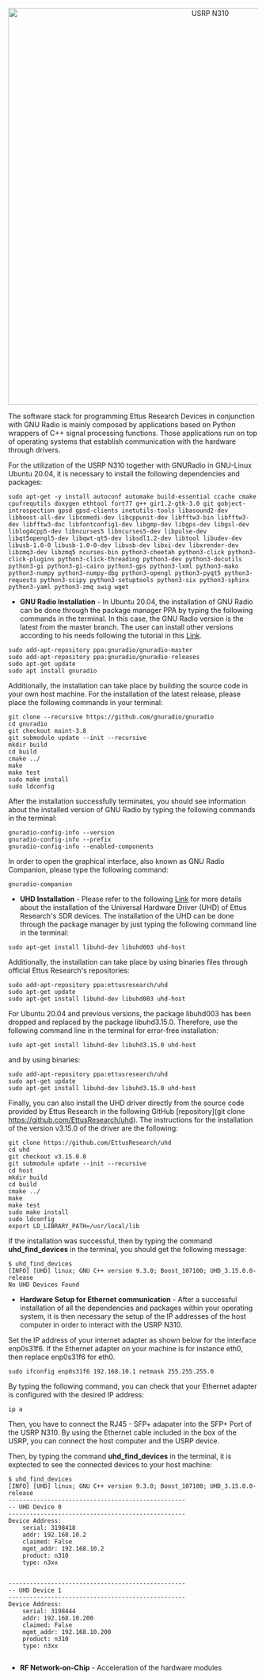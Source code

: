 <p align="center">
<img alt="USRP N310" src="https://github.com/jracevedob/Post-Shannon-SDR/tree/dev/Installation/Uhd_GNURADIO.png" width="800">
</p>

The software stack for programming Ettus Research Devices in conjunction with GNU Radio is mainly composed by applications based on Python wrappers of C++ signal processing functions. Those applications run on top of operating systems that establish communication with the hardware through drivers.

For the utilization of the USRP N310 together with GNURadio in GNU-Linux Ubuntu 20.04, it is necessary to install the following dependencies and packages:

```
sudo apt-get -y install autoconf automake build-essential ccache cmake cpufrequtils doxygen ethtool fort77 g++ gir1.2-gtk-3.0 git gobject-introspection gpsd gpsd-clients inetutils-tools libasound2-dev libboost-all-dev libcomedi-dev libcppunit-dev libfftw3-bin libfftw3-dev libfftw3-doc libfontconfig1-dev libgmp-dev libgps-dev libgsl-dev liblog4cpp5-dev libncurses5 libncurses5-dev libpulse-dev libqt5opengl5-dev libqwt-qt5-dev libsdl1.2-dev libtool libudev-dev libusb-1.0-0 libusb-1.0-0-dev libusb-dev libxi-dev libxrender-dev libzmq3-dev libzmq5 ncurses-bin python3-cheetah python3-click python3-click-plugins python3-click-threading python3-dev python3-docutils python3-gi python3-gi-cairo python3-gps python3-lxml python3-mako python3-numpy python3-numpy-dbg python3-opengl python3-pyqt5 python3-requests python3-scipy python3-setuptools python3-six python3-sphinx python3-yaml python3-zmq swig wget
```

* **GNU Radio Installation** -  In Ubuntu 20.04, the installation of GNU Radio can be done through the package manager PPA by typing the following commands in the terminal. In this case, the GNU Radio version is the latest from the master branch. The user can install other versions according to his needs following the tutorial in this [Link](https://wiki.gnuradio.org/index.php/InstallingGR).

```
sudo add-apt-repository ppa:gnuradio/gnuradio-master
sudo add-apt-repository ppa:gnuradio/gnuradio-releases
sudo apt-get update
sudo apt install gnuradio
```

Additionally, the installation can take place by building the source code in your own host machine. For the installation of the latest release, please place the following commands in your terminal:

```
git clone --recursive https://github.com/gnuradio/gnuradio
cd gnuradio
git checkout maint-3.8
git submodule update --init --recursive
mkdir build
cd build
cmake ../
make
make test
sudo make install
sudo ldconfig
```

After the installation successfully terminates, you should see information about the installed version of GNU Radio by typing the following commands in the terminal:
```
gnuradio-config-info --version
gnuradio-config-info --prefix
gnuradio-config-info --enabled-components
```

In order to open the graphical interface, also known as GNU Radio Companion, please type the following command:

```
gnuradio-companion
```


* **UHD Installation** - Please refer to the following [Link](https://files.ettus.com/manual/page_install.html) for more details about the installation of the Universal Hardware Driver (UHD) of Ettus Research's SDR devices. The installation of the UHD can be done through the package manager by just typing the following command line in the terminal:

```
sudo apt-get install libuhd-dev libuhd003 uhd-host
```

Additionally, the installation can take place by using binaries files through official Ettus Research's repositories:

```
sudo add-apt-repository ppa:ettusresearch/uhd
sudo apt-get update
sudo apt-get install libuhd-dev libuhd003 uhd-host
```

For Ubuntu 20.04 and previous versions, the package libuhd003 has been dropped and replaced by the package libuhd3.15.0. Therefore, use the following command line in the terminal for error-free installation:

```
sudo apt-get install libuhd-dev libuhd3.15.0 uhd-host
```

and by using binaries:

```
sudo add-apt-repository ppa:ettusresearch/uhd
sudo apt-get update
sudo apt-get install libuhd-dev libuhd3.15.0 uhd-host
```

Finally, you can also install the UHD driver directly from the source code provided by Ettus Research in the following GitHub [repository](git clone https://github.com/EttusResearch/uhd). The instructions for the installation of the version v3.15.0 of the driver are the following:

```
git clone https://github.com/EttusResearch/uhd
cd uhd
git checkout v3.15.0.0
git submodule update --init --recursive
cd host
mkdir build
cd build
cmake ../
make
make test
sudo make install
sudo ldconfig
export LD_LIBRARY_PATH=/usr/local/lib
```

If the installation was successful, then by typing the command **uhd_find_devices** in the terminal, you should get the following message:

```
$ uhd_find_devices
[INFO] [UHD] linux; GNU C++ version 9.3.0; Boost_107100; UHD_3.15.0.0-release
No UHD Devices Found
```

* **Hardware Setup for Ethernet communication** - After a successful installation of all the dependencies and packages within your operating system, it is then necessary the setup of the IP addresses of the host computer in order to interact with the USRP N310. 

Set the IP address of your internet adapter as shown below for the interface enp0s31f6. If the Ethernet adapter on your machine is for instance eth0, then replace enp0s31f6 for eth0.

```
sudo ifconfig enp0s31f6 192.168.10.1 netmask 255.255.255.0
```

By typing the following command, you can check that your Ethernet adapter is configured with the desired IP address:

```
ip a
```
Then, you have to connect the RJ45 - SFP+ adapater into the SFP+ Port of the USRP N310. By using the Ethernet cable included in the box of the USRP, you can connect the host computer and the USRP device.

Then, by typing the command **uhd_find_devices** in the terminal, it is exptected to see the connected devices to your host machine:

``` 
$ uhd_find_devices 
[INFO] [UHD] linux; GNU C++ version 9.3.0; Boost_107100; UHD_3.15.0.0-release
--------------------------------------------------
-- UHD Device 0
--------------------------------------------------
Device Address:
    serial: 3198418
    addr: 192.168.10.2
    claimed: False
    mgmt_addr: 192.168.10.2
    product: n310
    type: n3xx


--------------------------------------------------
-- UHD Device 1
--------------------------------------------------
Device Address:
    serial: 3198444
    addr: 192.168.10.200
    claimed: False
    mgmt_addr: 192.168.10.200
    product: n310
    type: n3xx


```


* **RF Network-on-Chip** - Acceleration of the hardware modules 
